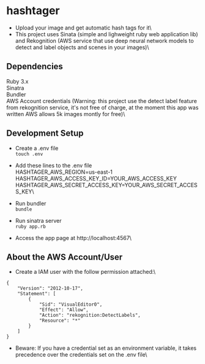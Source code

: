 # hashtager
- Upload your image and get automatic hash tags for it\
- This project uses Sinata (simple and lighweight ruby web application lib) and Rekognition (AWS service that use deep neural network models to detect and label objects and scenes in your images)\

## Dependencies

  Ruby 3.x\
  Sinatra\
  Bundler\
  AWS Account credentials (Warning: this project use the detect label feature from rekognition service, it's not free of charge, at the moment this app was written AWS allows 5k images montly for free)\

## Development Setup

  - Create a .env file\
  `touch .env`

  - Add these lines to the .env file\
  HASHTAGER_AWS_REGION=us-east-1\
  HASHTAGER_AWS_ACCESS_KEY_ID=YOUR_AWS_ACCESS_KEY\
  HASHTAGER_AWS_SECRET_ACCESS_KEY=YOUR_AWS_SECRET_ACCESS_KEY\

  - Run bundler\
  `bundle`

  - Run sinatra server\
  `ruby app.rb`

  - Access the app page at http://localhost:4567\

## About the AWS Account/User

- Create a IAM user with the follow permission attached:\

```
{
    "Version": "2012-10-17",
    "Statement": [
        {
            "Sid": "VisualEditor0",
            "Effect": "Allow",
            "Action": "rekognition:DetectLabels",
            "Resource": "*"
        }
    ]
}
```

- Beware: If you have a credential set as an environment variable, it takes precedence over the credentials set on the .env file\